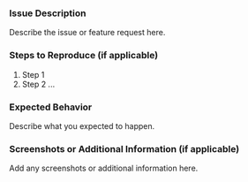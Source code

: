 ﻿### Issue Description

Describe the issue or feature request here.

### Steps to Reproduce (if applicable)

1. Step 1
2. Step 2
   ...

### Expected Behavior

Describe what you expected to happen.

### Screenshots or Additional Information (if applicable)

Add any screenshots or additional information here.
